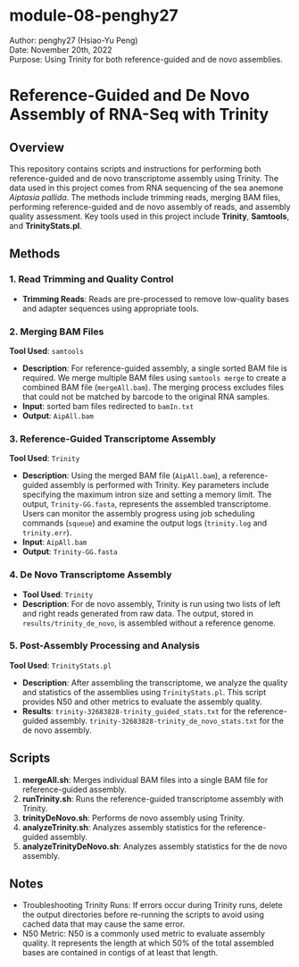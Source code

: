 # module-08-penghy27  
Author: penghy27 (Hsiao-Yu Peng)  
Date: November 20th, 2022  
Purpose: Using Trinity for both reference-guided and de novo assemblies.

# Reference-Guided and De Novo Assembly of RNA-Seq with Trinity

## Overview

This repository contains scripts and instructions for performing both reference-guided and de novo transcriptome assembly using Trinity. The data used in this project comes from RNA sequencing of the sea anemone *Aiptasia pallida*. The methods include trimming reads, merging BAM files, performing reference-guided and de novo assembly of reads, and assembly quality assessment. Key tools used in this project include **Trinity**, **Samtools**, and **TrinityStats.pl**.

## Methods

### 1. Read Trimming and Quality Control
- **Trimming Reads**: Reads are pre-processed to remove low-quality bases and adapter sequences using appropriate tools.

### 2. Merging BAM Files
**Tool Used**: `samtools`
- **Description**: For reference-guided assembly, a single sorted BAM file is required. We merge multiple BAM files using `samtools merge` to create a combined BAM file (`mergeAll.bam`). The merging process excludes files that could not be matched by barcode to the original RNA samples.
- **Input**: sorted bam files redirected to `bamIn.txt`
- **Output**: `AipAll.bam`

### 3. Reference-Guided Transcriptome Assembly
**Tool Used**: `Trinity`
- **Description**: Using the merged BAM file (`AipAll.bam`), a reference-guided assembly is performed with Trinity. Key parameters include specifying the maximum intron size and setting a memory limit. The output, `Trinity-GG.fasta`, represents the assembled transcriptome. Users can monitor the assembly progress using job scheduling commands (`squeue`) and examine the output logs (`trinity.log` and `trinity.err`).
- **Input**: `AipAll.bam`
- **Output**: `Trinity-GG.fasta`

### 4. De Novo Transcriptome Assembly
- **Tool Used**: `Trinity`
- **Description**: For de novo assembly, Trinity is run using two lists of left and right reads generated from raw data. The output, stored in `results/trinity_de_novo`, is assembled without a reference genome.

### 5. Post-Assembly Processing and Analysis
**Tool Used**: `TrinityStats.pl`
- **Description**: After assembling the transcriptome, we analyze the quality and statistics of the assemblies using `TrinityStats.pl`. This script provides N50 and other metrics to evaluate the assembly quality.
- **Results**: `trinity-32683828-trinity_guided_stats.txt` for the reference-guided assembly. `trinity-32683828-trinity_de_novo_stats.txt` for the de novo assembly.

## Scripts

1. **mergeAll.sh**: Merges individual BAM files into a single BAM file for reference-guided assembly.
2. **runTrinity.sh**: Runs the reference-guided transcriptome assembly with Trinity.
3. **trinityDeNovo.sh**: Performs de novo assembly using Trinity.
4. **analyzeTrinity.sh**: Analyzes assembly statistics for the reference-guided assembly.
5. **analyzeTrinityDeNovo.sh**: Analyzes assembly statistics for the de novo assembly.

## Notes

- Troubleshooting Trinity Runs: If errors occur during Trinity runs, delete the output directories before re-running the scripts to avoid using cached data that may cause the same error.
- N50 Metric: N50 is a commonly used metric to evaluate assembly quality. It represents the length at which 50% of the total assembled bases are contained in contigs of at least that length.
